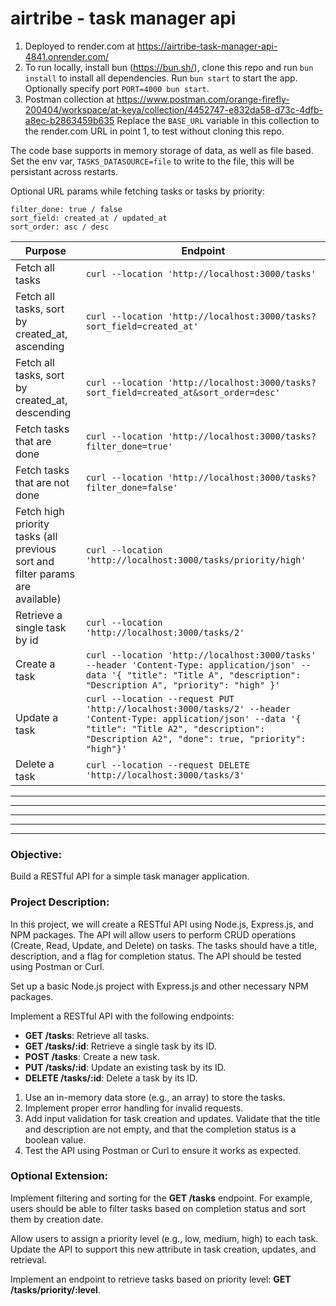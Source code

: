 # airtribe - task manager api

1. Deployed to render.com at https://airtribe-task-manager-api-4841.onrender.com/
2. To run locally, install bun (https://bun.sh/), clone this repo and run `bun install` to install all dependencies. Run `bun start` to start the app. Optionally specify port `PORT=4000 bun start`.
3. Postman collection at https://www.postman.com/orange-firefly-200404/workspace/at-keya/collection/4452747-e832da58-d73c-4dfb-a8ec-b2863459b635 Replace the `BASE_URL` variable in this collection to the render.com URL in point 1, to test without cloning this repo.

The code base supports in memory storage of data, as well as file based. Set the env var, `TASKS_DATASOURCE=file` to write to the file, this will be persistant across restarts.

Optional URL params while fetching tasks or tasks by priority:

```
filter_done: true / false
sort_field: created_at / updated_at
sort_order: asc / desc
```

| Purpose                                                                       | Endpoint                                                                                                                                                                                                     |
| ----------------------------------------------------------------------------- | ------------------------------------------------------------------------------------------------------------------------------------------------------------------------------------------------------------ |
| Fetch all tasks                                                               | `curl --location 'http://localhost:3000/tasks'`                                                                                                                                                              |
| Fetch all tasks, sort by created_at, ascending                                | `curl --location 'http://localhost:3000/tasks?sort_field=created_at'`                                                                                                                                        |
| Fetch all tasks, sort by created_at, descending                               | `curl --location 'http://localhost:3000/tasks?sort_field=created_at&sort_order=desc'`                                                                                                                        |
| Fetch tasks that are done                                                     | `curl --location 'http://localhost:3000/tasks?filter_done=true'`                                                                                                                                             |
| Fetch tasks that are not done                                                 | `curl --location 'http://localhost:3000/tasks?filter_done=false'`                                                                                                                                            |
| Fetch high priority tasks (all previous sort and filter params are available) | `curl --location 'http://localhost:3000/tasks/priority/high'`                                                                                                                                                |
| Retrieve a single task by id                                                  | `curl --location 'http://localhost:3000/tasks/2'`                                                                                                                                                            |
| Create a task                                                                 | `curl --location 'http://localhost:3000/tasks' --header 'Content-Type: application/json' --data '{ "title": "Title A", "description": "Description A", "priority": "high" }'`                                |
| Update a task                                                                 | `curl --location --request PUT 'http://localhost:3000/tasks/2' --header 'Content-Type: application/json' --data '{ "title": "Title A2", "description": "Description A2", "done": true, "priority": "high"}'` |
| Delete a task                                                                 | `curl --location --request DELETE 'http://localhost:3000/tasks/3'`                                                                                                                                           |

---

---

---

---

---

### Objective:

Build a RESTful API for a simple task manager application.

### Project Description:

In this project, we will create a RESTful API using Node.js, Express.js, and NPM packages. The API will allow users to perform CRUD operations (Create, Read, Update, and Delete) on tasks. The tasks should have a title, description, and a flag for completion status. The API should be tested using Postman or Curl.

Set up a basic Node.js project with Express.js and other necessary NPM packages.

Implement a RESTful API with the following endpoints:

- **GET /tasks**: Retrieve all tasks.
- **GET /tasks/:id**: Retrieve a single task by its ID.
- **POST /tasks**: Create a new task.
- **PUT /tasks/:id**: Update an existing task by its ID.
- **DELETE /tasks/:id**: Delete a task by its ID.

1. Use an in-memory data store (e.g., an array) to store the tasks.
2. Implement proper error handling for invalid requests.
3. Add input validation for task creation and updates. Validate that the title and description are not empty, and that the completion status is a boolean value.
4. Test the API using Postman or Curl to ensure it works as expected.

### Optional Extension:

Implement filtering and sorting for the **GET /tasks** endpoint. For example, users should be able to filter tasks based on completion status and sort them by creation date.

Allow users to assign a priority level (e.g., low, medium, high) to each task. Update the API to support this new attribute in task creation, updates, and retrieval.

Implement an endpoint to retrieve tasks based on priority level: **GET /tasks/priority/:level**.
